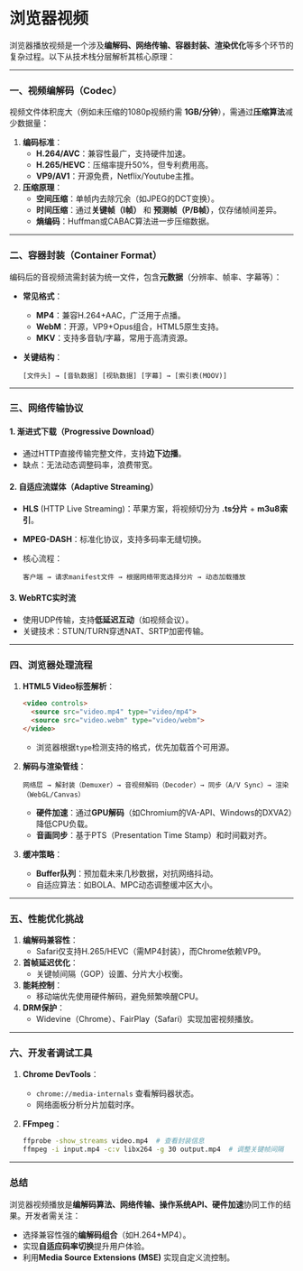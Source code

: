 # 浏览器视频

浏览器播放视频是一个涉及**编解码、网络传输、容器封装、渲染优化**等多个环节的复杂过程。以下从技术栈分层解析其核心原理：

---

### 一、视频编解码（Codec）

视频文件体积庞大（例如未压缩的1080p视频约需 **1GB/分钟**），需通过**压缩算法**减少数据量：

1. **编码标准**：
   - **H.264/AVC**：兼容性最广，支持硬件加速。
   - **H.265/HEVC**：压缩率提升50%，但专利费用高。
   - **VP9/AV1**：开源免费，Netflix/Youtube主推。
2. **压缩原理**：
   - **空间压缩**：单帧内去除冗余（如JPEG的DCT变换）。
   - **时间压缩**：通过**关键帧（I帧）** 和 **预测帧（P/B帧）**，仅存储帧间差异。
   - **熵编码**：Huffman或CABAC算法进一步压缩数据。

---

### 二、容器封装（Container Format）

编码后的音视频流需封装为统一文件，包含**元数据**（分辨率、帧率、字幕等）：

- **常见格式**：
  - **MP4**：兼容H.264+AAC，广泛用于点播。
  - **WebM**：开源，VP9+Opus组合，HTML5原生支持。
  - **MKV**：支持多音轨/字幕，常用于高清资源。
- **关键结构**：

  ```plaintext
  [文件头] → [音轨数据] [视轨数据] [字幕] → [索引表(MOOV)]
  ```

---

### 三、网络传输协议

#### 1. **渐进式下载（Progressive Download）**

- 通过HTTP直接传输完整文件，支持**边下边播**。
- 缺点：无法动态调整码率，浪费带宽。

#### 2. **自适应流媒体（Adaptive Streaming）**

- **HLS** (HTTP Live Streaming)：苹果方案，将视频切分为 **.ts分片** + **m3u8索引**。
- **MPEG-DASH**：标准化协议，支持多码率无缝切换。
- 核心流程：

     ```plaintext
     客户端 → 请求manifest文件 → 根据网络带宽选择分片 → 动态加载播放
     ```

#### 3. **WebRTC实时流**

- 使用UDP传输，支持**低延迟互动**（如视频会议）。
- 关键技术：STUN/TURN穿透NAT、SRTP加密传输。

---

### 四、浏览器处理流程

1. **HTML5 Video标签解析**：

   ```html
   <video controls>
     <source src="video.mp4" type="video/mp4">
     <source src="video.webm" type="video/webm">
   </video>
   ```

   - 浏览器根据`type`检测支持的格式，优先加载首个可用源。

2. **解码与渲染管线**：

   ```plaintext
   网络层 → 解封装（Demuxer）→ 音视频解码（Decoder）→ 同步（A/V Sync）→ 渲染（WebGL/Canvas）
   ```

   - **硬件加速**：通过**GPU解码**（如Chromium的VA-API、Windows的DXVA2）降低CPU负载。
   - **音画同步**：基于PTS（Presentation Time Stamp）和时间戳对齐。

3. **缓冲策略**：
   - **Buffer队列**：预加载未来几秒数据，对抗网络抖动。
   - 自适应算法：如BOLA、MPC动态调整缓冲区大小。

---

### 五、性能优化挑战

1. **编解码兼容性**：
   - Safari仅支持H.265/HEVC（需MP4封装），而Chrome依赖VP9。
2. **首帧延迟优化**：
   - 关键帧间隔（GOP）设置、分片大小权衡。
3. **能耗控制**：
   - 移动端优先使用硬件解码，避免频繁唤醒CPU。
4. **DRM保护**：
   - Widevine（Chrome）、FairPlay（Safari）实现加密视频播放。

---

### 六、开发者调试工具

1. **Chrome DevTools**：
   - `chrome://media-internals` 查看解码器状态。
   - 网络面板分析分片加载时序。
2. **FFmpeg**：

   ```bash
   ffprobe -show_streams video.mp4  # 查看封装信息
   ffmpeg -i input.mp4 -c:v libx264 -g 30 output.mp4  # 调整关键帧间隔
   ```

---

### 总结

浏览器视频播放是**编解码算法、网络传输、操作系统API、硬件加速**协同工作的结果。开发者需关注：

- 选择兼容性强的**编解码组合**（如H.264+MP4）。
- 实现**自适应码率切换**提升用户体验。
- 利用**Media Source Extensions (MSE)** 实现自定义流控制。
